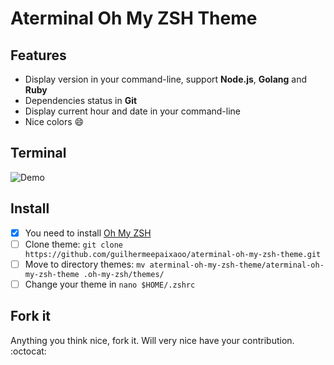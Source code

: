 # Aterminal Oh My ZSH Theme

## Features
* Display version in your command-line, support __Node.js__, __Golang__ and __Ruby__
* Dependencies status in __Git__
* Display current hour and date in your command-line
* Nice colors :smile:

## Terminal
![Demo](https://raw.githubusercontent.com/guilhermeepaixaoo/aterminal-oh-my-zsh-theme/master/demo.png)

## Install
- [x] You need to install [Oh My ZSH](https://github.com/robbyrussell/oh-my-zsh)
- [ ] Clone theme: `git clone https://github.com/guilhermeepaixaoo/aterminal-oh-my-zsh-theme.git`
- [ ] Move to directory themes: `mv aterminal-oh-my-zsh-theme/aterminal-oh-my-zsh-theme .oh-my-zsh/themes/`
- [ ] Change your theme in `nano $HOME/.zshrc`

## Fork it
Anything you think nice, fork it. Will very nice have your contribution. :octocat:

